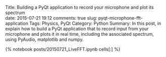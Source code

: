 ﻿Title: Building a PyQt application to record your microphone and plot its spectrum  
date: 2015-07-21 19:12
comments: true
slug: pyqt-microphone-fft-application
Tags: Physics, PyQt
Category: Python
Summary: In this post, in explain how to build a PyQt application that to record input from your microphone and plots it in real time, including the associated spectrum, using PyAudio, matplotlib and numpy. 

{% notebook posts/20150721_LiveFFT.ipynb cells[:] %}
